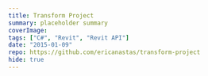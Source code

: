 ```yaml
---
title: Transform Project
summary: placeholder summary
coverImage:
tags: ["C#", "Revit", "Revit API"]
date: "2015-01-09"
repo: https://github.com/ericanastas/transform-project
hide: true
---
```

